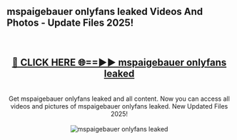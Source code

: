 <h2>mspaigebauer onlyfans leaked Videos And Photos - Update Files 2025!</h2>
<br>
<div align="center">
<h2><a href="https://linkcuts.com/hfmhzwbr" rel="nofollow">🔴 CLICK HERE 🌐==►► mspaigebauer onlyfans leaked</a></h2>
<br>
Get mspaigebauer onlyfans leaked and all content. Now you can access all videos and pictures of mspaigebauer onlyfans leaked. New Updated Files 2025!
<br>
<br>
<a href="https://linkcuts.com/hfmhzwbr" rel="nofollow" data-target="animated-image.originalLink"><img src="https://i.ibb.co.com/WyWwxjT/player-gif2.gif" alt="mspaigebauer onlyfans leaked" style="max-width: 100%; display: inline-block;" data-target="animated-image.originalImage"></a>
</div>
<br>